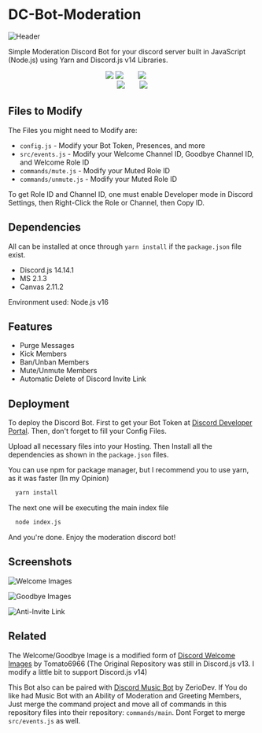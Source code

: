 
# DC-Bot-Moderation
![Header](https://static.cdn.phobos.id/assets/project/dc-bot-moderation/header.jpg)

Simple Moderation Discord Bot for your discord server built in JavaScript (Node.js) using Yarn and Discord.js v14 Libraries.

<p align="center">
<img src="https://img.shields.io/badge/javascript-%23323330.svg?style=for-the-badge&logo=javascript&logoColor=%23F7DF1E">
<img src="https://img.shields.io/badge/node.js-6DA55F?style=for-the-badge&logo=node.js&logoColor=white">ㅤㅤ
<img src="https://img.shields.io/badge/yarn-%232C8EBB.svg?style=for-the-badge&logo=yarn&logoColor=white">ㅤㅤ<br>
<img src="https://img.shields.io/badge/Maintenated-No-red.svg?style=for-the-badge">ㅤㅤ
<img src="https://img.shields.io/badge/Pull_Request-No-red.svg?style=for-the-badge">
</p>

## Files to Modify
The Files you might need to Modify are:
- ``config.js`` - Modify your Bot Token, Presences, and more
- ``src/events.js`` - Modify your Welcome Channel ID, Goodbye Channel ID, and Welcome Role ID
- ``commands/mute.js`` - Modify your Muted Role ID
- ``commands/unmute.js`` - Modify your Muted Role ID

To get Role ID and Channel ID, one must enable Developer mode in Discord Settings, then Right-Click the Role or Channel, then Copy ID.

## Dependencies
All can be installed at once through ``yarn install`` if the ``package.json`` file exist.
- Discord.js 14.14.1
- MS 2.1.3
- Canvas 2.11.2

Environment used: Node.js v16
## Features

- Purge Messages
- Kick Members
- Ban/Unban Members
- Mute/Unmute Members
- Automatic Delete of Discord Invite Link

## Deployment

To deploy the Discord Bot. First to get your Bot Token at [Discord Developer Portal](https://discord.com/developers). Then, don't forget to fill your Config Files.

Upload all necessary files into your Hosting. Then Install all the dependencies as shown in the ``package.json`` files.

You can use npm for package manager, but I recommend you to use yarn, as it was faster (In my Opinion)

```bash
  yarn install
```
The next one will be executing the main index file
```bash
  node index.js
```
And you're done. Enjoy the moderation discord bot!

## Screenshots

![Welcome Images](https://static.cdn.phobos.id/assets/project/dc-bot-moderation/welcome.jpg)

![Goodbye Images](https://static.cdn.phobos.id/assets/project/dc-bot-moderation/goodbye.jpg)

![Anti-Invite Link](https://static.cdn.phobos.id/assets/project/dc-bot-moderation/detection.jpg)

## Related

The Welcome/Goodbye Image is a modified form of [Discord Welcome Images](https://github.com/Tomato6966/Discord-Welcome-Images/tree/main) by Tomato6966 (The Original Repository was still in Discord.js v13. I modify a little bit to support Discord.js v14) 

This Bot also can be paired with [Discord Music Bot](https://github.com/ZerioDev/Music-bot) by ZerioDev. If You do like had Music Bot with an Ability of Moderation and Greeting Members, Just merge the command project and move all of commands in this repository files into their repository: ``commands/main``. Dont Forget to merge ``src/events.js`` as well.



